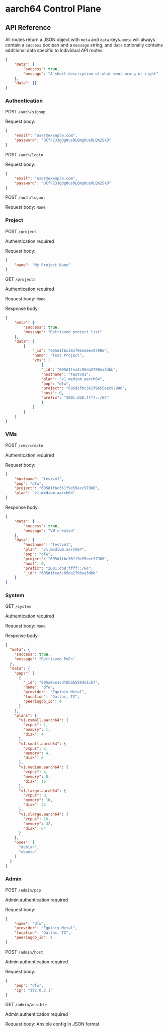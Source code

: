 # aarch64 Control Plane

## API Reference

All routes return a JSON object with `meta` and `data` keys. `meta` will always contain a `success` boolean and a `message` string, and `data` optionally contains additional data specific to individual API routes.

```json
{
    "meta": {
        "success": true,
        "message": "A short description of what went wrong or right"
    },
    "data": {}
}
```

### Authentication

POST `/auth/signup`

Request body:
```json
{
    "email": "user@example.com",
    "password": "OCfF23Jg0g0us0LQmg0us0LQm2SkD"
}
```

POST `/auth/login`

Request body:
```json
{
    "email": "user@example.com",
    "password": "OCfF23Jg0g0us0LQmg0us0LQm2SkD"
}
```

POST `/auth/logout`

Request body: `None`

### Project

POST `/project`

Authentication required

Request body:
```json
{
    "name": "My Project Name"
}
```

GET `/projects`

Authentication required

Request body: `None`

Response body:

```json
{
    "meta": {
        "success": true,
        "message": "Retrieved project list"
    },
    "data": [
        {
            "_id": "605d1fbc361f9e55eec97986",
            "name": "Test Project",
            "vms": [
                {
                "_id": "605d1fea3c05da2790ea3dbb",
                "hostname": "testvm1",
                "plan": "v1.medium.aarch64",
                "pop": "dfw",
                "project": "605d1fbc361f9e55eec97986",
                "host": 0,
                "prefix": "2001:db8:ffff::/64"
                }
            ]
        }
    ]
}
```

### VMs

POST `/vms/create`

Authentication required

Request body:

```json
{
    "hostname": "testvm1",
    "pop": "dfw",
    "project": "605d1fbc361f9e55eec97986",
    "plan": "v1.medium.aarch64"
}
```

Response body:

```json
{
    "meta": {
        "success": true,
        "message": "VM created"
    },
    "data": {
        "hostname": "testvm1",
        "plan": "v1.medium.aarch64",
        "pop": "dfw",
        "project": "605d1fbc361f9e55eec97986",
        "host": 0,
        "prefix": "2001:db8:ffff::/64",
        "_id": "605d1fea3c05da2790ea3dbb"
    }
}
```

### System

GET `/system`

Authentication required

Request body: `None`

Response body:

```json
{
  "meta": {
    "success": true,
    "message": "Retrieved PoPs"
  },
  "data": {
    "pops": [
      {
        "_id": "605a8ee1cdf6bb6559de1cb7",
        "name": "dfw",
        "provider": "Equinix Metal",
        "location": "Dallas, TX",
        "peeringdb_id": 4
      }
    ],
    "plans": {
      "v1.xsmall.aarch64": {
        "vcpus": 1,
        "memory": 1,
        "disk": 4
      },
      "v1.small.aarch64": {
        "vcpus": 2,
        "memory": 4,
        "disk": 8
      },
      "v1.medium.aarch64": {
        "vcpus": 4,
        "memory": 8,
        "disk": 16
      },
      "v1.large.aarch64": {
        "vcpus": 8,
        "memory": 16,
        "disk": 32
      },
      "v1.xlarge.aarch64": {
        "vcpus": 16,
        "memory": 32,
        "disk": 64
      }
    },
    "oses": [
      "debian",
      "ubuntu"
    ]
  }
}
```

### Admin

POST `/admin/pop`

Admin authentication required

Request body:

```json
{
    "name": "dfw",
    "provider": "Equinix Metal",
    "location": "Dallas, TX",
    "peeringdb_id": 4
}
```

POST `/admin/host`

Admin authentication required

Request body:

```json
{
    "pop": "dfw",
    "ip": "192.0.2.1"
}
```

GET `/admin/ansible`

Admin authentication required

Request body: Ansible config in JSON format
